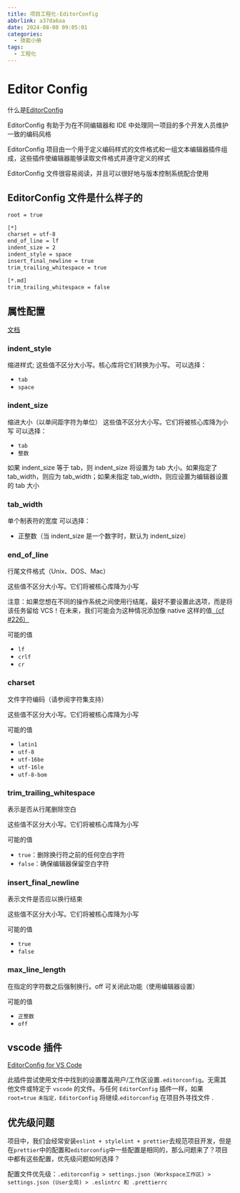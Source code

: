 ```yaml
---
title: 项目工程化-EditorConfig
abbrlink: a37da6aa
date: 2024-08-08 09:05:01
categories:
  - 技能小册
tags:
  - 工程化
---
```


# Editor Config

什么是[EditorConfig](https://editorconfig.org/)

EditorConfig 有助于为在不同编辑器和 IDE 中处理同一项目的多个开发人员维护一致的编码风格

EditorConfig 项目由一个用于定义编码样式的文件格式和一组文本编辑器插件组成，这些插件使编辑器能够读取文件格式并遵守定义的样式

EditorConfig 文件很容易阅读，并且可以很好地与版本控制系统配合使用


## EditorConfig 文件是什么样子的

```bash
root = true

[*]
charset = utf-8
end_of_line = lf
indent_size = 2
indent_style = space
insert_final_newline = true
trim_trailing_whitespace = true

[*.md]
trim_trailing_whitespace = false
```

## 属性配置

[文档](https://github.com/editorconfig/editorconfig/wiki/EditorConfig-Properties)

### indent_style

缩进样式; 这些值不区分大小写。核心库将它们转换为小写。
可以选择：

- `tab`
- `space`

### indent_size

缩进大小（以单间距字符为单位） 这些值不区分大小写。它们将被核心库降为小写
可以选择：

- `tab`
- `整数`

如果 indent_size 等于 tab，则 indent_size 将设置为 tab 大小。如果指定了 tab_width，则应为 tab_width；如果未指定 tab_width，则应设置为编辑器设置的 tab 大小

### tab_width

单个制表符的宽度
可以选择：

- 正整数（当 indent_size 是一个数字时，默认为 indent_size）

### end_of_line

行尾文件格式（Unix、DOS、Mac）

这些值不区分大小写。它们将被核心库降为小写

注意：如果您想在不同的操作系统之间使用行结尾，最好不要设置此选项，而是将该任务留给 VCS！在未来，我们可能会为这种情况添加像 native 这样的值[（cf #226）](https://github.com/editorconfig/editorconfig/issues/226)

可能的值

- `lf`
- `crlf`
- `cr`

### charset

文件字符编码（请参阅字符集支持）

这些值不区分大小写。它们将被核心库降为小写

可能的值

- `latin1`
- `utf-8`
- `utf-16be`
- `utf-16le`
- `utf-8-bom`

### trim_trailing_whitespace

表示是否从行尾删除空白

这些值不区分大小写。它们将被核心库降为小写

可能的值

- `true`：删除换行符之前的任何空白字符
- `false`：确保编辑器保留空白字符

### insert_final_newline

表示文件是否应以换行结束

这些值不区分大小写。它们将被核心库降为小写

可能的值

- `true`
- `false`

### max_line_length

在指定的字符数之后强制换行。off 可关闭此功能（使用编辑器设置）

可能的值

- `正整数`
- `off`

## vscode 插件

[EditorConfig for VS Code](https://marketplace.visualstudio.com/items?itemName=EditorConfig.EditorConfig)

此插件尝试使用文件中找到的设置覆盖用户/工作区设置`.editorconfig`。无需其他文件或特定于 `vscode` 的文件。与任何 `EditorConfig` 插件一样，如果` root=true` `未指定，EditorConfig` 将继续.`editorconfig` 在项目外寻找文件 .

## 优先级问题

项目中，我们会经常安装`eslint + stylelint + prettier`去规范项目开发，但是在`prettier`中的配置和`editorconfig`中一些配置是相同的，那么问题来了？项目中都有这些配置，优先级问题如何选择？

配置文件优先级：`.editorconfig > settings.json (Workspace工作区) > settings.json (User全局) > .eslintrc 和 .prettierrc`
